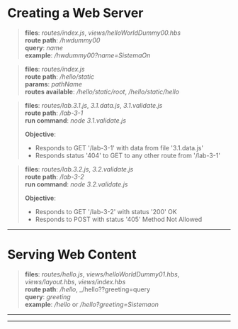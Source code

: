 
# Creating a Web Server

>**files**: _routes/index.js_, _views/helloWorldDummy00.hbs_\
>**route path**: _/hwdummy00_\
>**query**: _name_\
>**example**: _/hwdummy00?name=SistemaOn_

>**files**: _routes/index.js_\
>**route path**: _/hello/static_\
>**params**: _pathName_\
>**routes available**: _/hello/static/root_, _/hello/static/hello_

>**files**: _routes/lab.3.1.js_, _3.1.data.js_, _3.1.validate.js_\
>**route path**: _/lab-3-1_\
>**run command**: _node 3.1.validate.js_
>
>**Objective**:
> - Responds to GET '/lab-3-1' with data from file '3.1.data.js'
> - Responds status '404' to GET to any other route from '/lab-3-1'

>**files**: _routes/lab.3.2.js_, _3.2.validate.js_\
>**route path**: _/lab-3-2_\
>**run command**: _node 3.2.validate.js_
>
>**Objective**:
> - Responds to GET '/lab-3-2' with status '200' OK
> - Responds to POST with status '405' Method Not Allowed

---

# Serving Web Content

>**files**: _routes/hello.js_, _views/helloWorldDummy01.hbs_, _views/layout.hbs_, _views/index.hbs_\
>**route path**: _/hello_, _/hello??greeting=query\
>**query**: _greeting_\
>**example**: _/hello_ or _/hello?greeting=Sistemaon_

---
---